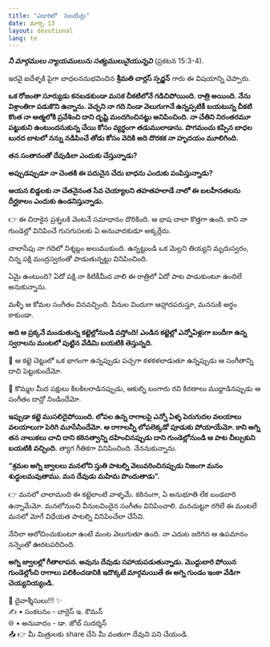 ```yaml
---
title: "ఎడారిలో  సెలయేర్లు"
date: మార్చి 13
layout: devotional
lang: te
---
```


***నీ మార్గములు న్యాయములును సత్యములునైయున్నవి***
 (ప్రకటన 15:3-4).

ఇరవై ఐదేళ్ళకి పైగా బాధలననుభవించిన **శ్రీమతి చార్లస్ స్పర్జన్** గారు ఈ విషయాన్ని చెప్పారు.

**ఒక రోజంతా సూర్యుడు కనబడకుండా మసక చీకటిలోనే గడిచిపోయింది. రాత్రి అయింది. నేను విశ్రాంతిగా పడుకొని ఉన్నాను. వెచ్చని నా గది నిండా వెలుగుగానే ఉన్నప్పటికీ బయటున్న చీకటి కొంత నా ఆత్మలోకి ప్రవేశించి దాని దృష్టి మందగించినట్టు అనిపించింది. నా చేతిని నిరంతరమూ పట్టుకుని ఉంటుందనుకున్న చేయి కోసం వ్యర్థంగా తడుములాడాను. పొగమంచు కప్పిన బాధల బురద బాటలో నన్ను నడిపించే తోడు కోసం వెదికి అది దొరకక నా హృదయం మూలిగింది.**

**తన సంతానంతో దేవుడిలా ఎందుకు చేస్తున్నాడు?**

 **అప్పుడప్పుడూ నా చెంతకి ఈ పదునైన చేదు బాధను ఎందుకు పంపిస్తున్నాడు?**

 **ఆయన బిడ్డలకు నా చేతనైనంత సేవ చెయ్యాలని తహతహలాడే నాలో ఈ బలహీనతలను దీర్ఘకాలం ఎందుకు ఉండనిస్తున్నాడు.**

👉 ఈ చిరాకైన ప్రశ్నలకి వెంటనే సమాధానం దొరికింది. ఆ భాష చాలా కొత్తగా ఉంది. కాని నా గుండెల్లో వినిపించే గుసగుసలకు ఏ అనువాదకుడూ అక్కర్లేదు.

 చాలాసేపు నా గదిలో నిశ్శబ్దం అలుముకుంది. ఉన్నట్టుండి ఒక మెల్లని తియ్యని మృదుస్వరం, చిన్న పక్షి మంద్రస్వరంతో పాడుతున్నట్టు వినిపించింది.

ఏమై ఉంటుంది? ఏదో పక్షి నా కిటికీమీద వాలి ఈ రాత్రిలో ఏదో పాట పాడుకుంటూ ఉందిలే అనుకున్నాను.

మళ్ళీ ఆ కోమల సంగీతం వినవచ్చింది. వీనుల విందుగా ఆహ్లాదపరుస్తూ, మనసుకి అర్థం కాకుండా.

**అది ఆ ప్రక్కనే మండుతున్న కట్టెల్లోనుండి వస్తోంది! ఎండిన కట్టెల్లో ఎన్నోఏళ్లుగా బందీగా ఉన్న స్వరాలను మంటలో పుట్టిన వేడిమి బయటికి తెస్తున్నది.**

🔹 ఆ కట్టె చెట్టులో ఒక భాగంగా ఉన్నప్పుడు పచ్చగా కళకళలాడుతూ ఉన్నప్పుడు ఆ సంగీతాన్ని దాచి పెట్టుకుందేమో.

🔹 కొమ్మల మీద పక్షులు కిలకిలలాడినప్పుడు, ఆకుల్ని బంగారు రవి కిరణాలు ముద్దాడినప్పుడు ఆ సంగీతం దాన్లో నిండిందేమో. 

**ఇప్పుడా కట్టె ముసలిదైపోయింది. లోపల ఉన్న రాగాలపై ఎన్నో ఏళ్ళ పెరుగుదల వలయాలు వలయాలుగా పెరిగి మూసేసిందేమో. ఆ రాగాలన్నీ లోపలెక్కడో పూడుకు పోయాయేమో. కాని అగ్ని తన నాలుకలు చాచి దాని కఠినత్వాన్ని దహించినప్పుడు దాని గుండెల్లోనుండి ఆ పాట చీల్చుకుని బయటికి వచ్చింది.**
 త్యాగ గీతికగా వినిపించింది. నేననుకున్నాను. 

**“శ్రమల అగ్ని జ్వాలలు మనలోని స్తుతి పాటల్ని వెలువరించినప్పుడు నిజంగా మనం శుద్ధులమవుతాము. మన దేవుడు మహిమ పొందుతాడు”.**

👉 మనలో చాలామంది ఈ కట్టెలాంటి వాళ్ళమే. కఠినంగా, ఏ అనుభూతి లేక బండబారి ఉన్నామేమో. మనలోనుంచి వీనులవిందైన సంగీతం వినిపించాలి. మనచుట్టూ రగిలే ఈ మంటలే మనలో మోగే విధేయత పాటల్ని వినిపించేలా చేసేవి. 

నేనిలా ఆలోచించుకుంటూ ఉంటే మంట వెలుగుతూ ఉంది. నా ఎదుట జరిగిన ఆ ఉపమానం నన్నెంతో ఊరటపరిచింది. 

**అగ్ని జ్వాలల్లో గీతాలాపన. అవును దేవుడు సహాయపడుతున్నాడు. మొద్దుబారి పోయిన గుండెల్లోంచి రాగాలు పలికించడానికి ఇదొక్కటే మార్గమయితే ఈ అగ్ని గుండం ఇంకా వేడిగా చెయ్యనియ్యండి.**

<div class="blessing">🙏 <span class="bless-text">దైవాశ్శీసులు!!!</span> ✨</div>

<div class="credit">✍️ <span class="credit-text">▪ సంకలనం - చార్లెస్ ఇ. కౌమన్</span></div>
<div class="credit">🌐 <span class="credit-text">▪ అనువాదం - డా. జోబ్ సుదర్శన్</span></div>


<div class="share">📤 👉 <span class="share-text">మీ మిత్రులకు share చేసి మీ వంతుగా దేవుని పని చేయండి.</span></div>
